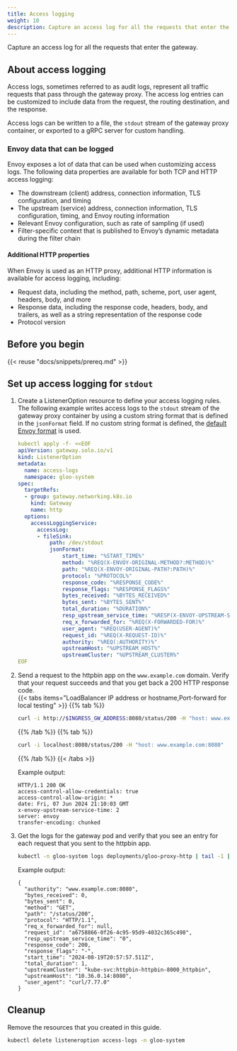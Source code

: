 ```yaml
---
title: Access logging
weight: 10
description: Capture an access log for all the requests that enter the gateway. 
---
```


Capture an access log for all the requests that enter the gateway. 

## About access logging

Access logs, sometimes referred to as audit logs, represent all traffic requests that pass through the gateway proxy. The access log entries can be customized to include data from the request, the routing destination, and the response. 

Access logs can be written to a file, the `stdout` stream of the gateway proxy container, or exported to a gRPC server for custom handling. 

### Envoy data that can be logged

Envoy exposes a lot of data that can be used when customizing access logs. The following data properties are available for both TCP and HTTP access logging:

* The downstream (client) address, connection information, TLS configuration, and timing
* The upstream (service) address, connection information, TLS configuration, timing, and Envoy routing information
* Relevant Envoy configuration, such as rate of sampling (if used)
* Filter-specific context that is published to Envoy’s dynamic metadata during the filter chain

#### Additional HTTP properties 

When Envoy is used as an HTTP proxy, additional HTTP information is available for access logging, including:

* Request data, including the method, path, scheme, port, user agent, headers, body, and more
* Response data, including the response code, headers, body, and trailers, as well as a string representation of the response code
* Protocol version

## Before you begin

{{< reuse "docs/snippets/prereq.md" >}}

## Set up access logging for `stdout`

1. Create a ListenerOption resource to define your access logging rules. The following example writes access logs to the `stdout` stream of the gateway proxy container by using a custom string format that is defined in the `jsonFormat` field. If no custom string format is defined, the [default Envoy format](https://www.envoyproxy.io/docs/envoy/v1.14.1/configuration/observability/access_log#config-access-log-format-strings) is used.  
   ```yaml
   kubectl apply -f- <<EOF
   apiVersion: gateway.solo.io/v1
   kind: ListenerOption
   metadata:
     name: access-logs
     namespace: gloo-system
   spec:
     targetRefs:
     - group: gateway.networking.k8s.io
       kind: Gateway
       name: http
     options:
       accessLoggingService:
         accessLog:
         - fileSink:
             path: /dev/stdout
             jsonFormat:
                 start_time: "%START_TIME%"
                 method: "%REQ(X-ENVOY-ORIGINAL-METHOD?:METHOD)%"
                 path: "%REQ(X-ENVOY-ORIGINAL-PATH?:PATH)%"
                 protocol: "%PROTOCOL%"
                 response_code: "%RESPONSE_CODE%"
                 response_flags: "%RESPONSE_FLAGS%"
                 bytes_received: "%BYTES_RECEIVED%"
                 bytes_sent: "%BYTES_SENT%"
                 total_duration: "%DURATION%"
                 resp_upstream_service_time: "%RESP(X-ENVOY-UPSTREAM-SERVICE-TIME)%"
                 req_x_forwarded_for: "%REQ(X-FORWARDED-FOR)%"
                 user_agent: "%REQ(USER-AGENT)%"
                 request_id: "%REQ(X-REQUEST-ID)%"
                 authority: "%REQ(:AUTHORITY)%"
                 upstreamHost: "%UPSTREAM_HOST%"
                 upstreamCluster: "%UPSTREAM_CLUSTER%"
   EOF
   ```

2. Send a request to the httpbin app on the `www.example.com` domain. Verify that your request succeeds and that you get back a 200 HTTP response code.  
   {{< tabs items="LoadBalancer IP address or hostname,Port-forward for local testing" >}}
   {{% tab  %}}
   ```sh
   curl -i http://$INGRESS_GW_ADDRESS:8080/status/200 -H "host: www.example.com:8080"
   ```
   {{% /tab %}}
   {{% tab %}}
   ```sh
   curl -i localhost:8080/status/200 -H "host: www.example.com:8080"
   ```
   {{% /tab %}}
   {{< /tabs >}}
   
   Example output: 
   ```
   HTTP/1.1 200 OK
   access-control-allow-credentials: true
   access-control-allow-origin: *
   date: Fri, 07 Jun 2024 21:10:03 GMT
   x-envoy-upstream-service-time: 2
   server: envoy
   transfer-encoding: chunked
   ```
   
3. Get the logs for the gateway pod and verify that you see an entry for each request that you sent to the httpbin app. 
   ```sh
   kubectl -n gloo-system logs deployments/gloo-proxy-http | tail -1 | jq --sort-keys
   ```
   
   Example output: 
   ```
   {
     "authority": "www.example.com:8080",
     "bytes_received": 0,
     "bytes_sent": 0,
     "method": "GET",
     "path": "/status/200",
     "protocol": "HTTP/1.1",
     "req_x_forwarded_for": null,
     "request_id": "a6758866-0f26-4c95-95d9-4032c365c498",
     "resp_upstream_service_time": "0",
     "response_code": 200,
     "response_flags": "-",
     "start_time": "2024-08-19T20:57:57.511Z",
     "total_duration": 1,
     "upstreamCluster": "kube-svc:httpbin-httpbin-8000_httpbin",
     "upstreamHost": "10.36.0.14:8080",
     "user_agent": "curl/7.77.0"
   }
   ```


## Cleanup

Remove the resources that you created in this guide. 
```sh
kubectl delete listeneroption access-logs -n gloo-system
```
